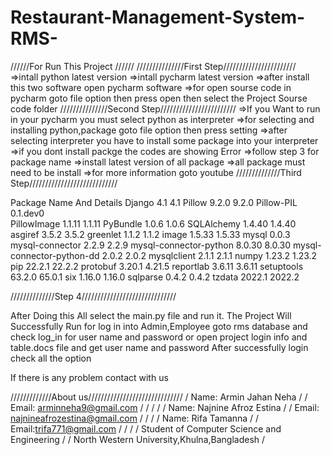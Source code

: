 # Restaurant-Management-System-RMS-


//////For Run This Project //////
///////////////First Step///////////////////////
=>intall python latest version =>intall pycharm latest version =>after install this two software open pycharm software =>for open sourse code in pycharm goto file option then press open then select the Project Sourse code folder
///////////////Second Step////////////////////////
=>If you Want to run in your pycharm you must select python as interpreter =>for selecting and installing python,package goto file option then press setting =>after selecting interpreter you have to install some package into your interpreter =>if you dont install packge the codes are showing Error =>follow step 3 for package name =>install latest version of all package =>all package must need to be install =>for more information goto youtube
//////////////Third Step////////////////////////////

Package Name And Details
Django	4.1	4.1
Pillow	9.2.0	9.2.0
Pillow-PIL	0.1.dev0	
PillowImage	1.1.11	1.1.11
PyBundle	1.0.6	1.0.6
SQLAlchemy	1.4.40	1.4.40
asgiref	3.5.2	3.5.2
greenlet	1.1.2	1.1.2
image	1.5.33	1.5.33
mysql	0.0.3	
mysql-connector	2.2.9	2.2.9
mysql-connector-python	8.0.30	8.0.30
mysql-connector-python-dd	2.0.2	2.0.2
mysqlclient	2.1.1	2.1.1
numpy	1.23.2	1.23.2
pip	22.2.1	22.2.2
protobuf	3.20.1	4.21.5
reportlab	3.6.11	3.6.11
setuptools	63.2.0	65.0.1
six	1.16.0	1.16.0
sqlparse	0.4.2	0.4.2
tzdata	2022.1	2022.2

//////////////Step 4//////////////////////////////

After Doing this All select the main.py file and run it.
The Project Will Successfully Run
for log in into Admin,Employee goto rms database
and check log_in for user name and password or open project login info and table.docs file 
and get user name and password
After successfully login check all the option

If there is any problem contact with us

/////////////About us//////////////////////////////
/ Name: Armin Jahan Neha / / Email: arminneha9@gmail.com / / / / / Name: Najnine Afroz Estina / / Email: najnineafrozestina@gmail.com / / / / Name: Rifa Tamanna / / Email:trifa771@gmail.com / / / / Student of Computer Science and Engineering / / North Western University,Khulna,Bangladesh /

